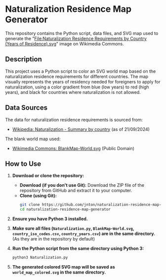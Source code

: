 # Naturalization Residence Map Generator

This repository contains the Python script, data files, and SVG map used to generate the "[File:Naturalization Residence Requirements by Country (Years of Residence).svg](https://commons.wikimedia.org/wiki/File:Naturalization_Residence_Requirements_by_Country_(Years_of_Residence).svg)" image on Wikimedia Commons.

## Description
This project uses a Python script to color an SVG world map based on the naturalization residence requirements for different countries. The map visually represents the years of residency needed for foreigners to apply for naturalization, using a color gradient from blue (low years) to red (high years), and black for countries where naturalization is not allowed.

## Data Sources

The data for naturalization residence requirements is sourced from:

*   [Wikipedia: Naturalization - Summary by country](https://en.wikipedia.org/w/index.php?title=Naturalization&oldid=1246939510#Summary_by_country) (as of 21/09/2024)

The blank world map used:

*   [Wikimedia Commons: BlankMap-World.svg](https://commons.wikimedia.org/wiki/File:BlankMap-World.svg) (Public Domain)

## How to Use

1.  **Download or clone the repository:**
    *   **Download (if you don't use Git):**  Download the ZIP file of the repository from GitHub and extract it to your computer.
    *   **Clone (using Git):**
        ```bash
        git clone https://github.com/jnton/naturalization-residence-map-generator.git
        cd naturalization-residence-map-generator
        ```

2.  **Ensure you have Python 3 installed.**

3.  **Make sure all files (`Naturalization.py`, `BlankMap-World.svg`, `country_iso_codes.csv`, `country_years.csv`) are in the same directory.** (As they are in the repository by default)

4.  **Run the Python script from the same directory using Python 3:**
    ```bash
    python3 Naturalization.py
    ```

5.  **The generated colored SVG map will be saved as `world_map_colored.svg` in the same directory.**
